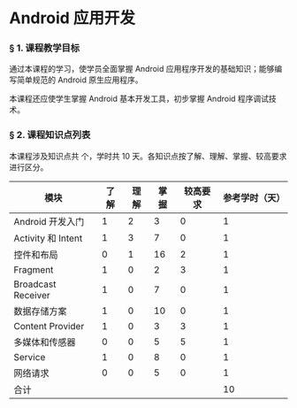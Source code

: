 # Android 应用开发

### &sect; 1. 课程教学目标

通过本课程的学习，使学员全面掌握 Android 应用程序开发的基础知识；能够编写简单规范的 Android 原生应用程序。

本课程还应使学生掌握 Android 基本开发工具，初步掌握 Android 程序调试技术。

### &sect; 2. 课程知识点列表

本课程涉及知识点共  个，学时共 10 天。各知识点按了解、理解、掌握、较高要求进行区分。

|模块|了解|理解|掌握|较高要求|参考学时（天）|
|-|-|-|-|-|-|
|Android 开发入门|1|2|3|0|1|
|Activity 和 Intent|1|3|7|0|1|
|控件和布局|0|1|16|2|1|
|Fragment|1|0|2|3|1|
|Broadcast Receiver|1|0|7|0|1|
|数据存储方案|1|0|10|0|1|
|Content Provider|1|0|3|3|1|
|多媒体和传感器|0|0|5|5|1|
|Service|1|0|8|0|1|
|网络请求|0|0|5|0|1|
|合计|||||10|